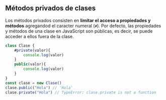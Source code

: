 ## Métodos privados de clases
Los métodos privados consisten en **limitar el acceso a propiedades y métodos** agregandod el caracter numeral (```#```). Por defecto, las propiedades y métodos de una clase en JavaScript son públicas, es decir, se puede acceder a ellos fuera de la clase.
```javascript
class Clase {
	#private(valor){
		console.log(valor)
	}
	public(valor){
		console.log(valor)
	}
}
const clase = new Clase()
clase.public("Hola") // 'Hola'
clase.private("Hola") // TypeError: clase.private is not a function
```
